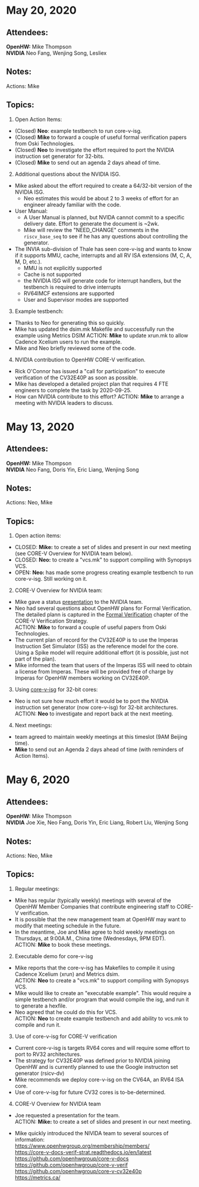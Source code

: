 May 20, 2020
============

Attendees:
----------

**OpenHW:** Mike Thompson <br>
**NVIDIA** Neo Fang, Wenjing Song, Lesliex

Notes:
------

Actions: Mike

Topics:
--------

1. Open Action Items:

- (Closed) **Neo**: example testbench to run core-v-isg.
- (Closed) **Mike** to forward a couple of useful formal verification papers from Oski Technologies.
- (Closed) **Neo** to investigate the effort required to port the NVIDIA instruction set generator for 32-bits.
- (Closed) **Mike** to send out an agenda 2 days ahead of time.

2. Additional questions about the NVIDIA ISG.

* Mike asked about the effort required to create a 64/32-bit version of the NVIDIA ISG.
  * Neo estimates this would be about 2 to 3 weeks of effort for an engineer already familiar with the code.
* User Manual:
  * A User Manual is planned, but NVIDA cannot commit to a specific delivery date.   Effort to generate the document is ~2wk.
  * Mike will review the "NEED_CHANGE" comments in the `riscv_base_seq` to see if he has any questions about controlling the generator.
* The INVIA sub-division of Thale has seen core-v-isg and wants to know if it supports MMU, cache, interrupts and all RV ISA extensions (M, C, A, M, D, etc.).
  * MMU is not explicitly supported
  * Cache is not supported
  * the NVIDIA ISG will generate code for interrupt handlers, but the testbench is required to drive interrupts
  * RV64IMCF extensions are supported
  * User and Supervisor modes are supported

3. Example testbench:

- Thanks to Neo for generating this so quickly.
- Mike has updated the dsim.mk Makefile and successfully run the example using Metrics DSIM
ACTION: **Mike** to update xrun.mk to allow Cadence Xcelium users to run the example.
- Mike and Neo briefly reviewed some of the code.

4. NVIDIA contribution to OpenHW CORE-V verification.

- Rick O'Connor has issued a "call for participation" to execute verification of the CV32E40P as soon as possible.
- Mike has developed a detailed project plan that requires 4 FTE engineers to complete the task by 2020-09-25.
- How can NVIDIA contribute to this effort?
ACTION: **Mike** to arrange a meeting with NVIDIA leaders to discuss.


May 13, 2020
===========

Attendees:
----------

**OpenHW:** Mike Thompson <br>
**NVIDIA** Neo Fang, Doris Yin, Eric Liang, Wenjing Song

Notes:
------

Actions: Neo, Mike

Topics:
--------

1. Open action items:

- CLOSED: **Mike:** to create a set of slides and present in our next meeting (see CORE-V Overview for NVIDIA team below).
- CLOSED: **Neo:** to create a "vcs.mk" to support compiling with Synopsys VCS.
- OPEN: **Neo:** has made some progress creating example testbench to run core-v-isg.  Still working on it.

2. CORE-V Overview for NVIDIA team:

- Mike gave a status [presentation](https://github.com/openhwgroup/core-v-docs/blob/master/verif/Common/Presentations/20200512_OpenHW_Verif_Status.pdf) to the NVIDIA team.
- Neo had several questions about OpenHW plans for Formal Verification.  The detailed plann is captured in the [Formal Verification](https://core-v-docs-verif-strat.readthedocs.io/en/latest/formal.html) chapter of the CORE-V Verification Strategy.<br>
ACTION: **Mike** to forward a couple of useful papers from Oski Technologies.
- The current plan of record for the CV32E40P is to use the Imperas Instruction Set Simulator (ISS) as the reference model for the core.  Using a Spike model will require additional effort (it is possible, just not part of the plan).
- Mike informed the team that users of the Imperas ISS will need to obtain a license from Imperas.  These will be provided free of charge by Imperas for OpenHW members working on CV32E40P.

3. Using [core-v-isg](https://github.com/openhwgroup/core-v-isg) for 32-bit cores:

- Neo is not sure how much effort it would be to port the NVIDIA instruction set generator (now core-v-isg) for 32-bit architectures.<br>
ACTION: **Neo** to investigate and report back at the next meeting.

4. Next meetings:

- team agreed to maintain weekly meetings at this timeslot (9AM Beijing time).
- **Mike** to send out an Agenda 2 days ahead of time (with reminders of Action Items).


May 6, 2020
===========

Attendees:
----------

**OpenHW:** Mike Thompson <br>
**NVIDIA** Joe Xie, Neo Fang, Doris Yin, Eric Liang, Robert Liu, Wenjing Song

Notes:
------

Actions: Neo, Mike


Topics:
-------
1. Regular meetings:

- Mike has regular (typically weekly) meetings with several of the OpenHW Member
Companies that contribute engineering staff to CORE-V verification.
- It is possible that the new management team at OpenHW may want to modify that
meeting schedule in the future.
- In the meantime, Joe and Mike agree to hold weekly meetings on Thursdays, at
9:00A.M., China time (Wednesdays, 9PM EDT).<br>
ACTION: **Mike** to book these meetings.

2. Executable demo for core-v-isg

- Mike reports that the core-v-isg has Makefiles to compile it using
Cadence Xcelium (xrun) and Metrics dsim.<br>
ACTION: **Neo** to create a "vcs.mk" to support compiling with Synopsys VCS.
- Mike would like to create an "executable example".  This would require a simple
testbench and/or program  that would compile the isg, and run it to generate a hexfile.
- Neo agreed that he could do this for VCS.<br>
ACTION:  **Neo** to create example testbench and add ability to vcs.mk to compile
and run it.


3. Use of core-v-isg for CORE-V verification

- Current core-v-isg is targets RV64 cores and will require some effort to port
to RV32 architectures.
- The strategy for CV32E40P was defined prior to NVIDIA joining OpenHW and is
currently planned to use the Google instructon set generator (rsicv-dv)
- Mike recommends we deploy core-v-isg on the CV64A, an RV64 ISA core.
- Use of core-v-isg for future CV32 cores is to-be-determined.

4. CORE-V Overview for NVIDIA team

- Joe requested a presentation for the team.<br>
ACTION: **Mike:** to create a set of slides and present in our next meeting.

- Mike quickly introduced the NIVIDA team to several sources of information:<br>
https://www.openhwgroup.org/membership/members/ <br>
https://core-v-docs-verif-strat.readthedocs.io/en/latest <br>
https://github.com/openhwgroup/core-v-docs <br>
https://github.com/openhwgroup/core-v-verif <br>
https://github.com/openhwgroup/core-v-cv32e40p <br>
https://metrics.ca/ <br>

